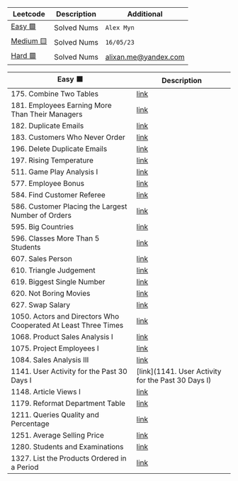 | Leetcode      | Description | Additional |
| ----------- | ----------- | ------------ |
| [Easy 🟩](https://leetcode.com/problemset/database/) | Solved Nums | `Alex Myn` |
| [Medium  🟨](https://leetcode.com/problemset/database/)  | Solved Nums | `16/05/23` |
| [Hard 🟥](https://leetcode.com/problemset/database/) | Solved Nums | alixan.me@yandex.com |
    
    
| Easy  🟩    | Description |
| ----------- | ----------- |
| 175. Combine Two Tables | [link](https://leetcode.com/problems/combine-two-tables/) |  
| 181. Employees Earning More Than Their Managers | [link](https://leetcode.com/problems/employees-earning-more-than-their-managers/) |  
| 182. Duplicate Emails | [link](https://leetcode.com/problems/duplicate-emails/) |  
| 183. Customers Who Never Order | [link](https://leetcode.com/problems/customers-who-never-order/description/) |
| 196. Delete Duplicate Emails | [link](https://leetcode.com/problems/delete-duplicate-emails/) |
| 197. Rising Temperature| [link](https://leetcode.com/problems/rising-temperature/)|
| 511. Game Play Analysis I | [link](https://leetcode.com/problems/game-play-analysis-i/) |
| 577. Employee Bonus | [link](https://leetcode.com/problems/employee-bonus/) | 
| 584. Find Customer Referee | [link](https://leetcode.com/problems/find-customer-referee/) |
| 586. Customer Placing the Largest Number of Orders | [link](https://leetcode.com/problems/customer-placing-the-largest-number-of-orders) |
| 595. Big Countries | [link](https://leetcode.com/problems/big-countries/) |
| 596. Classes More Than 5 Students | [link](https://leetcode.com/problems/classes-more-than-5-students/) |
| 607. Sales Person | [link](https://leetcode.com/problems/sales-person/) |
| 610. Triangle Judgement | [link](https://leetcode.com/problems/triangle-judgement/description/) |
| 619. Biggest Single Number | [link](https://leetcode.com/problems/biggest-single-number/) |
| 620. Not Boring Movies | [link](https://leetcode.com/problems/not-boring-movies/) |
| 627. Swap Salary | [link](https://leetcode.com/problems/swap-salary/) |
| 1050. Actors and Directors Who Cooperated At Least Three Times | [link](https://leetcode.com/problems/actors-and-directors-who-cooperated-at-least-three-times/) |
| 1068. Product Sales Analysis I | [link](https://leetcode.com/problems/product-sales-analysis-i/) |
| 1075. Project Employees I | [link](https://leetcode.com/problems/project-employees-i/) | 
| 1084. Sales Analysis III | [link](https://leetcode.com/problems/sales-analysis-iii/) | 
| 1141. User Activity for the Past 30 Days I | [link](1141. User Activity for the Past 30 Days I) |
| 1148. Article Views I | [link](https://leetcode.com/problems/article-views-i/) |
| 1179. Reformat Department Table | [link](https://leetcode.com/problems/reformat-department-table/) |
| 1211. Queries Quality and Percentage | [link](https://leetcode.com/problems/queries-quality-and-percentage/) |
| 1251. Average Selling Price | [link](https://leetcode.com/problems/average-selling-price/) |
| 1280. Students and Examinations | [link](https://leetcode.com/problems/students-and-examinations/) |
| 1327. List the Products Ordered in a Period | [link](https://leetcode.com/problems/list-the-products-ordered-in-a-period/) |

